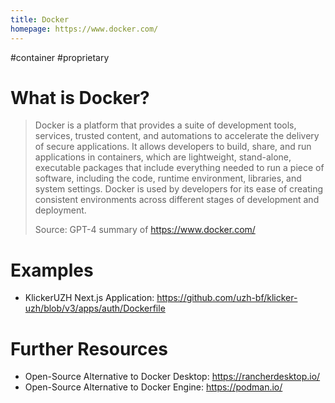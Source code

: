 ```yaml
---
title: Docker
homepage: https://www.docker.com/
---
```


#container #proprietary

# What is Docker?

> Docker is a platform that provides a suite of development tools, services, trusted content, and automations to accelerate the delivery of secure applications. It allows developers to build, share, and run applications in containers, which are lightweight, stand-alone, executable packages that include everything needed to run a piece of software, including the code, runtime environment, libraries, and system settings. Docker is used by developers for its ease of creating consistent environments across different stages of development and deployment.
>
> Source: GPT-4 summary of https://www.docker.com/

# Examples

- KlickerUZH Next.js Application: https://github.com/uzh-bf/klicker-uzh/blob/v3/apps/auth/Dockerfile

# Further Resources

- Open-Source Alternative to Docker Desktop: https://rancherdesktop.io/
- Open-Source Alternative to Docker Engine: https://podman.io/
